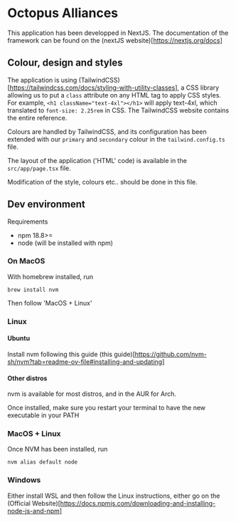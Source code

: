 # Octopus Alliances
This application has been developped in NextJS. The documentation of the framework can be found on the (nextJS website)[https://nextjs.org/docs]

## Colour, design and styles
The application is using (TailwindCSS)[https://tailwindcss.com/docs/styling-with-utility-classes], a CSS library allowing us to put a `class` attribute on any HTML tag to apply CSS styles.
For example, `<h1 className="text-4xl"></h1>` will apply text-4xl, which translated to `font-size: 2.25rem` in CSS.
The TailwindCSS website contains the entire reference.

Colours are handled by TailwindCSS, and its configuration has been extended with our `primary` and `secondary` colour in the `tailwind.config.ts` file.

The layout of the application ('HTML' code) is available in the `src/app/page.tsx` file.

Modification of the style, colours etc.. should be done in this file.

## Dev environment
Requirements
-   npm 18.8>=
-   node (will be installed with npm)

### On MacOS
With homebrew installed, run
```
brew install nvm
```

Then follow 'MacOS + Linux'
### Linux

#### Ubuntu
Install nvm following this guide (this guide)[https://github.com/nvm-sh/nvm?tab=readme-ov-file#installing-and-updating]

#### Other distros
nvm is available for most distros, and in the AUR for Arch.

Once installed, make sure you restart your terminal to have the new executable in your PATH

### MacOS + Linux
Once NVM has been installed, run 
```
nvm alias default node
```

### Windows
Either install WSL and then follow the Linux instructions, either go on the (Official Website)[https://docs.npmjs.com/downloading-and-installing-node-js-and-npm] 